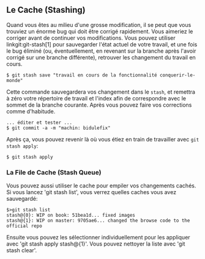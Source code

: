 ## Le Cache (Stashing) ##

Quand vous êtes au milieu d'une grosse modification, il se peut que vous
trouviez un énorme bug qui doit être corrigé rapidement. Vous
aimeriez le corriger avant de continuer vos modifications. Vous pouvez
utiliser linkgit:git-stash[1] pour sauvegarder l'état actuel de votre
travail, et une fois le bug éliminé (ou, éventuellement, en revenant sur
la branche après l'avoir corrigé sur une branche différente), retrouver
les changement du travail en cours.

    $ git stash save "travail en cours de la fonctionnalité conquerir-le-monde"

Cette commande sauvegardera vos changement dans le `stash`, et
remettra à zéro votre répertoire de travail et l'index afin de 
correspondre avec le sommet de la branche courante. Après vous pouvez
faire vos corrections comme d'habitude.

    ... éditer et tester ...
    $ git commit -a -m "machin: bidulefix"

Après ça, vous pouvez revenir là où vous étiez en train de travailler
avec `git stash apply`:

    $ git stash apply


### La File de Cache (Stash Queue) ###

Vous pouvez aussi utiliser le cache pour empiler vos changements cachés.
Si vous lancez 'git stash list', vous verrez quelles caches vous avez
sauvegardé:

	$>git stash list
	stash@{0}: WIP on book: 51bea1d... fixed images
	stash@{1}: WIP on master: 9705ae6... changed the browse code to the official repo

Ensuite vous pouvez les sélectionner individuellement pour les appliquer avec
'git stash apply stash@{1}'. Vous pouvez nettoyer la liste avec
'git stash clear'.